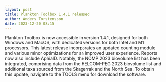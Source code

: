 ```yaml
---
layout: post
title: Plankton Toolbox 1.4.1 released
author: Anders Torstensson
date: 2023-12-20 08:15
---
```


Plankton Toolbox is now accessible in version 1.4.1, designed for both Windows and MacOS, with dedicated versions for both Intel and M1 processors. This latest release incorporates an updated counting module and various minor optimizations for an improved user experience. Reports now also include AphiaID. Notably, the NOMP 2023 biovolume list has been integrated, comprising data from the HELCOM-PEG 2023 biovolume list and additional taxa sourced from the Skagerrak and the North Sea. To obtain this update, navigate to the TOOLS menu for download the software.